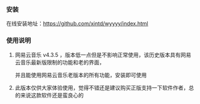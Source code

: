 ### 安装
在线安装地址：https://github.com/xintd/wyyyy/index.html
### 使用说明
1. 网易云音乐 v4.3.5 ，版本低一点但是不影响正常使用，该历史版本具有网易云音乐最新版限制的功能和老的界面，

   并且能使用网易云音乐老版本的所有功能，安装即可使用

2. 此版本仅供大家体验使用，觉得不错还是建议购买正版支持一下软件作者，总的来说这款软件还是蛮良心的
